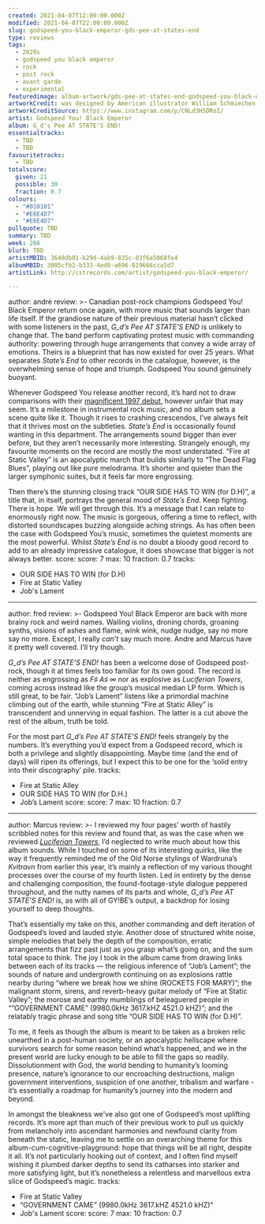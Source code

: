 ```yaml
---
created: 2021-04-07T12:00:00.000Z
modified: 2021-04-07T22:00:00.000Z
slug: godspeed-you-black-emperor-gds-pee-at-states-end
type: reviews
tags:
  - 2020s
  - godspeed you black emperor
  - rock
  - post rock
  - avant garde
  - experimental
featuredimage: album-artwork/gds-pee-at-states-end-godspeed-you-black-emperor.jpg
artworkCredit: was designed by American illustrator William Schmiechen.
artworkCreditSource: https://www.instagram.com/p/CNLd3H5DRoI/
artist: Godspeed You! Black Emperor
album: G_d's Pee AT STATE'S END!
essentialtracks:
  - TBD
  - TBD
favouritetracks:
  - TBD
totalscore:
  given: 21
  possible: 30
  fraction: 0.7
colours:
  - "#010101"
  - "#E6E4D7"
  - "#E6E4D7"
pullquote: TBD
summary: TBD
week: 266
blurb: TBD
artistMBID: 3648db01-b29d-4ab9-835c-83f6a5068fe4
albumMBID: 3805cfb2-b333-4ed0-a696-019666cca5d7
artistLink: http://cstrecords.com/artist/godspeed-you-black-emperor/

---
```

author: andré
review: >-
  Canadian post-rock champions Godspeed You! Black Emperor return once again, with more music that sounds larger than life itself. If the grandiose nature of their previous material hasn’t clicked with some listeners in the past, _G\_d’s Pee AT STATE’S END_ is unlikely to change that. The band perform captivating protest music with commanding authority: powering through huge arrangements that convey a wide array of emotions. Theirs is a blueprint that has now existed for over 25 years. What separates _State’s End_ to other records in the catalogue, however, is the overwhelming sense of hope and triumph. Godspeed You sound genuinely buoyant.


  Whenever Godspeed You release another record, it’s hard not to draw comparisons with their [magnificent 1997 debut](/reviews/godspeed-you-black-emperor-f-sharp-a-sharp-infinity), however unfair that may seem. It’s a milestone in instrumental rock music, and no album sets a scene quite like it. Though it rises to crashing crescendos, I’ve always felt that it thrives most on the subtleties. _State’s End_ is occasionally found wanting in this department. The arrangements sound bigger than ever before, but they aren’t necessarily more interesting. Strangely enough, my favourite moments on the record are mostly the most understated. “Fire at Static Valley” is an apocalyptic march that builds similarly to “The Dead Flag Blues”, playing out like pure melodrama. It’s shorter and quieter than the larger symphonic suites, but it feels far more engrossing.


  Then there’s the stunning closing track “OUR SIDE HAS TO WIN (for D.H)”, a title that, in itself, portrays the general mood of _State’s End_. Keep fighting. There is hope. We will get through this. It’s a message that I can relate to enormously right now. The music is gorgeous, offering a time to reflect, with distorted soundscapes buzzing alongside aching strings. As has often been the case with Godspeed You’s music, sometimes the quietest moments are the most powerful. Whilst _State’s End_ is no doubt a bloody good record to add to an already impressive catalogue, it does showcase that bigger is not always better.
score:
  score: 7
  max: 10
  fraction: 0.7
tracks:
  - OUR SIDE HAS TO WIN (for D.H)
  - Fire at Static Valley
  - Job's Lament

---
author: fred
review: >-
  Godspeed You! Black Emperor are back with more brainy rock and weird names. Wailing violins, droning chords, groaning synths, visions of ashes and flame, wink wink, nudge nudge, say no more say no more. Except, I really _can’t_ say much more. Andre and Marcus have it pretty well covered. I’ll try though. 


  _G\_d’s Pee AT STATE’S END!_ has been a welcome dose of Godspeed post-rock, though it at times feels too familiar for its own good. The record is neither as engrossing as _F♯ A♯ ∞_ nor as explosive as _Luciferian Towers_, coming across instead like the group’s musical median LP form. Which is still great, to be fair. “Job’s Lament” listens like a primordial machine climbing out of the earth, while stunning “Fire at Static Alley” is transcendent and unnerving in equal fashion. The latter is a cut above the rest of the album, truth be told.


  For the most part _G\_d’s Pee AT STATE’S END!_ feels strangely by the numbers. It’s everything you’d expect from a Godspeed record, which is both a privilege and slightly disappointing. Maybe time (and the end of days) will ripen its offerings, but I expect this to be one for the ‘solid entry into their discography’ pile.
tracks:
  - Fire at Static Alley
  - OUR SIDE HAS TO WIN (for D.H.)
  - Job’s Lament
score:
  score: 7
  max: 10
  fraction: 0.7

---
author: Marcus
review: >-
  I reviewed my four pages’ worth of hastily scribbled notes for this review and found that, as was the case when we reviewed _[Luciferian Towers](/reviews/godspeed-you-black-emperor-luciferian-towers)_, I’d neglected to write much about how this album sounds. While I touched on some of its interesting quirks, like the way it frequently reminded me of the Old Norse stylings of Wardruna’s _Kvitravn_ from earlier this year, it’s mainly a reflection of my various thought processes over the course of my fourth listen. Led in entirety by the dense and challenging composition, the found-footage-style dialogue peppered throughout, and the nutty names of its parts and whole, _G\_d’s Pee AT STATE’S END!_ is, as with all of GY!BE’s output, a backdrop for losing yourself to deep thoughts.


  That’s essentially my take on this, another commanding and deft iteration of Godspeed’s loved and lauded style. Another dose of structured white noise, simple melodies that bely the depth of the composition, erratic arrangements that fizz past just as you grasp what’s going on, and the sum total space to think. The joy I took in the album came from drawing links between each of its tracks — the religious inference of “Job’s Lament”; the sounds of nature and undergrowth continuing on as explosions rattle nearby during “where we break how we shine (ROCKETS FOR MARY)”; the malignant storm, sirens, and reverb-heavy guitar melody of “Fire at Static Valley”; the morose and earthy mumblings of beleaguered people in ““GOVERNMENT CAME” (9980.0kHz 3617.kHZ 4521.0 kHZ)”; and the relatably tragic phrase and song title “OUR SIDE HAS TO WIN (for D.H)”.


  To me, it feels as though the album is meant to be taken as a broken relic unearthed in a post-human society, or an apocalyptic hellscape where survivors search for some reason behind what’s happened, and we in the present world are lucky enough to be able to fill the gaps so readily. Dissolutionment with God, the world bending to humanity’s looming presence, nature’s ignorance to our encroaching destructions, malign government interventions, suspicion of one another, tribalism and warfare - it’s essentially a roadmap for humanity’s journey into the modern and beyond.


  In amongst the bleakness we’ve also got one of Godspeed’s most uplifting records. It’s more apt than much of their previous work to pull us quickly from melancholy into ascendant harmonies and newfound clarity from beneath the static, leaving me to settle on an overarching theme for this album-cum-cognitive-playground: hope that things will be all right, despite it all. It’s not particularly hooking out of context, and I often find myself wishing it plumbed darker depths to send its catharses into starker and more satisfying light, but it’s nonetheless a relentless and marvellous extra slice of Godspeed’s magic.
tracks:
  - Fire at Static Valley
  - “GOVERNMENT CAME” (9980.0kHz 3617.kHZ 4521.0 kHZ)"
  - Job's Lament
score:
  score: 7
  max: 10
  fraction: 0.7
